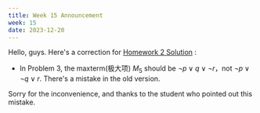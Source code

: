 ```yaml
---
title: Week 15 Announcement
week: 15
date: 2023-12-20
---
```


Hello, guys. Here's a correction for [Homework 2 Solution](https://basics.sjtu.edu.cn/~yangqizhe/pdf/dm2023w/homework/DM-hw2sol.pdf) :

- In Problem 3, the maxterm(极大项) $M_5$ should be $\neg p\vee q\vee \neg r$，not $\neg p\vee \neg q\vee r$. There's a mistake in the old version. 
  
Sorry for the inconvenience, and thanks to the student who pointed out this mistake.